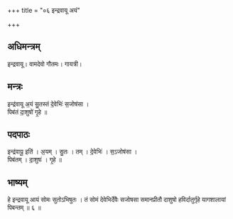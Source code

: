 +++
title = "०६ इन्द्रवायू अयं"

+++
## अधिमन्त्रम्
इन्द्रवायू। वामदेवो गौतमः। गायत्री।

## मन्त्रः
इन्द्र॑वायू अ॒यं सु॒तस्तं दे॒वेभिः॑ स॒जोष॑सा ।  
पिब॑तं दा॒शुषो॑ गृ॒हे ॥

## पदपाठः
इन्द्र॑वायू॒ इति॑ । अ॒यम् । सु॒तः । तम् । दे॒वेभिः॑ । स॒ऽजोष॑सा ।  
पिब॑तम् । दा॒शुषः॑ । गृ॒हे ॥

## भाष्यम्
हे इन्द्रवायू आयं सोमः सुतोऽभिषुतः । तं सोमं देवेभिर्देवैः सजोषसा समानप्रीतौ दाशुषो हविर्दातुर्गृहे यागशालायां पिबन्तम् ॥ ६ ॥